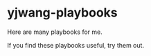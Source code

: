 # yjwang-playbooks

Here are many playbooks for me.

If you find these playbooks useful, try them out.
